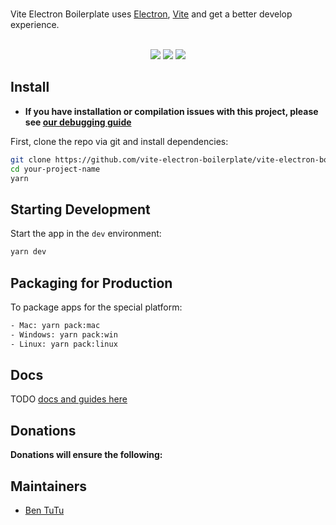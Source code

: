 <br>

<p>
  Vite Electron Boilerplate uses <a href="https://electron.atom.io/">Electron</a>, <a href="https://webpack.js.org/">Vite</a> and get a better develop experience.
</p>

<br>

<div align="center">
<img src="https://img.shields.io/badge/facebook-react-blue" />
<img src="https://img.shields.io/badge/vuejs-vue-yellowgreen" />
<img src="https://img.shields.io/badge/angular-angular-brightgreen" />
<br>
</div>

## Install

-   **If you have installation or compilation issues with this project, please see [our debugging guide](https://github.com/electron-react-boilerplate/electron-react-boilerplate/issues/400)**

First, clone the repo via git and install dependencies:

```bash
git clone https://github.com/vite-electron-boilerplate/vite-electron-boilerplate.git your-project-name
cd your-project-name
yarn
```

## Starting Development

Start the app in the `dev` environment:

```bash
yarn dev
```

## Packaging for Production

To package apps for the special platform:

```bash
- Mac: yarn pack:mac
- Windows: yarn pack:win
- Linux: yarn pack:linux
```

## Docs

TODO
[docs and guides here]()

## Donations

**Donations will ensure the following:**

## Maintainers

-   [Ben TuTu](https://github.com/amilajack)

